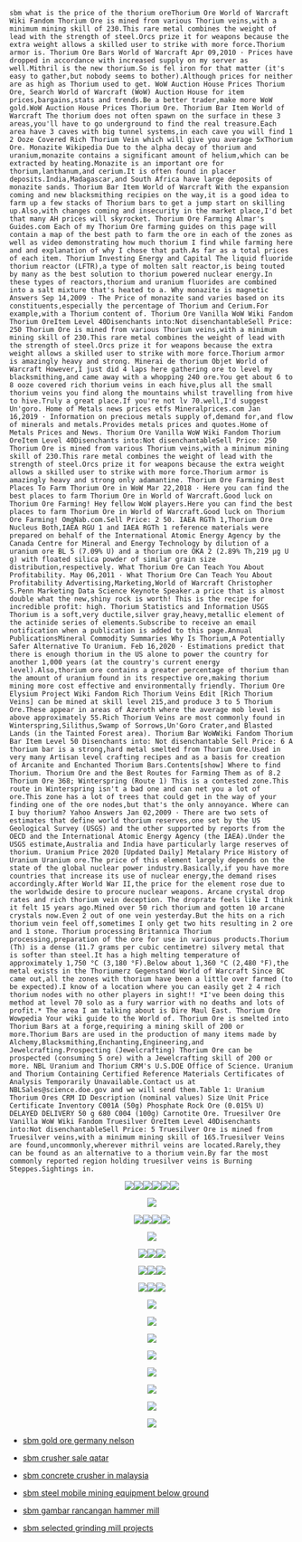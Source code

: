 
```
sbm what is the price of the thorium oreThorium Ore World of Warcraft Wiki Fandom Thorium Ore is mined from various Thorium veins,with a minimum mining skill of 230.This rare metal combines the weight of lead with the strength of steel.Orcs prize it for weapons because the extra weight allows a skilled user to strike with more force.Thorium armor is. Thorium Ore Bars World of Warcraft Apr 09,2010 · Prices have dropped in accordance with increased supply on my server as well.Mithril is the new thorium.So is fel iron for that matter (it's easy to gather,but nobody seems to bother).Although prices for neither are as high as Thorium used to get. WoW Auction House Prices Thorium Ore, Search World of Warcraft (WoW) Auction House for item prices,bargains,stats and trends.Be a better trader,make more WoW gold.WoW Auction House Prices Thorium Ore. Thorium Bar Item World of Warcraft The thorium does not often spawn on the surface in these 3 areas,you'll have to go underground to find the real treasure.Each area have 3 caves with big tunnel systems,in each cave you will find 1 2 Ooze Covered Rich Thorium Vein which will give you average 5xThorium Ore. Monazite Wikipedia Due to the alpha decay of thorium and uranium,monazite contains a significant amount of helium,which can be extracted by heating.Monazite is an important ore for thorium,lanthanum,and cerium.It is often found in placer deposits.India,Madagascar,and South Africa have large deposits of monazite sands. Thorium Bar Item World of Warcraft With the expansion coming and new blacksmithing recipies on the way,it is a good idea to farm up a few stacks of Thorium bars to get a jump start on skilling up.Also,with changes coming and insecurity in the market place,I'd bet that many AH prices will skyrocket. Thorium Ore Farming Almar's Guides.com Each of my Thorium Ore farming guides on this page will contain a map of the best path to farm the ore in each of the zones as well as video demonstrating how much thorium I find while farming here and and explanation of why I chose that path.As far as a total prices of each item. Thorium Investing Energy and Capital The liquid fluoride thorium reactor (LFTR),a type of molten salt reactor,is being touted by many as the best solution to thorium powered nuclear energy.In these types of reactors,thorium and uranium fluorides are combined into a salt mixture that's heated to a. Why monazite is magnetic Answers Sep 14,2009 · The Price of monazite sand varies based on its constituents,especially the percentage of Thorium and Cerium.For example,with a Thorium content of. Thorium Ore Vanilla WoW Wiki Fandom Thorium OreItem Level 40Disenchants into:Not disenchantableSell Price: 250 Thorium Ore is mined from various Thorium veins,with a minimum mining skill of 230.This rare metal combines the weight of lead with the strength of steel.Orcs prize it for weapons because the extra weight allows a skilled user to strike with more force.Thorium armor is amazingly heavy and strong. Minerai de thorium Objet World of Warcraft However,I just did 4 laps here gathering ore to level my blacksmithing,and came away with a whopping 240 ore.You get about 6 to 8 ooze covered rich thorium veins in each hive,plus all the small thorium veins you find along the mountains whilst travelling from hive to hive.Truly a great place.If you're not lv 70.well,I'd suggest Un'goro. Home of Metals news prices etfs Mineralprices.com Jan 16,2019 · Information on precious metals supply of,demand for,and flow of minerals and metals.Provides metals prices and quotes.Home of Metals Prices and News. Thorium Ore Vanilla WoW Wiki Fandom Thorium OreItem Level 40Disenchants into:Not disenchantableSell Price: 250 Thorium Ore is mined from various Thorium veins,with a minimum mining skill of 230.This rare metal combines the weight of lead with the strength of steel.Orcs prize it for weapons because the extra weight allows a skilled user to strike with more force.Thorium armor is amazingly heavy and strong only adamantine. Thorium Ore Farming Best Places To Farm Thorium Ore in WoW Mar 22,2018 · Here you can find the best places to farm Thorium Ore in World of Warcraft.Good luck on Thorium Ore Farming! Hey fellow WoW players.Here you can find the best places to farm Thorium Ore in World of Warcraft.Good luck on Thorium Ore Farming! OmgNab.com.Sell Price: 2 50. IAEA RGTh 1,Thorium Ore Nucleus Both,IAEA RGU 1 and IAEA RGTh 1 reference materials were prepared on behalf of the International Atomic Energy Agency by the Canada Centre for Mineral and Energy Technology by dilution of a uranium ore BL 5 (7.09% U) and a thorium ore OKA 2 (2.89% Th,219 μg U g) with floated silica powder of similar grain size distribution,respectively. What Thorium Ore Can Teach You About Profitability. May 06,2011 · What Thorium Ore Can Teach You About Profitability Advertising,Marketing,World of Warcraft Christopher S.Penn Marketing Data Science Keynote Speaker.a price that is almost double what the new,shiny rock is worth! This is the recipe for incredible profit: high. Thorium Statistics and Information USGS Thorium is a soft,very ductile,silver gray,heavy,metallic element of the actinide series of elements.Subscribe to receive an email notification when a publication is added to this page.Annual PublicationsMineral Commodity Summaries Why Is Thorium,A Potentially Safer Alternative To Uranium. Feb 16,2020 · Estimations predict that there is enough thorium in the US alone to power the country for another 1,000 years (at the country's current energy level).Also,thorium ore contains a greater percentage of thorium than the amount of uranium found in its respective ore,making thorium mining more cost effective and environmentally friendly. Thorium Ore Elysium Project Wiki Fandom Rich Thorium Veins Edit [Rich Thorium Veins] can be mined at skill level 215,and produce 3 to 5 Thorium Ore.These appear in areas of Azeroth where the average mob level is above approximately 55.Rich Thorium Veins are most commonly found in Winterspring,Silithus,Swamp of Sorrows,Un'Goro Crater,and Blasted Lands (in the Tainted Forest area). Thorium Bar WoWWiki Fandom Thorium Bar Item Level 50 Disenchants into: Not disenchantable Sell Price: 6 A thorium bar is a strong,hard metal smelted from Thorium Ore.Used in very many Artisan level crafting recipes and as a basis for creation of Arcanite and Enchanted Thorium Bars.Contents[show] Where to find Thorium. Thorium Ore and the Best Routes for Farming Them as of 8.2 Thorium Ore 368; Winterspring (Route 1) This is a contested zone.This route in Winterspring isn't a bad one and can net you a lot of ore.This zone has a lot of trees that could get in the way of your finding one of the ore nodes,but that's the only annoyance. Where can I buy thorium? Yahoo Answers Jan 02,2009 · There are two sets of estimates that define world thorium reserves,one set by the US Geological Survey (USGS) and the other supported by reports from the OECD and the International Atomic Energy Agency (the IAEA).Under the USGS estimate,Australia and India have particularly large reserves of thorium. Uranium Price 2020 [Updated Daily] Metalary Price History of Uranium Uranium ore.The price of this element largely depends on the state of the global nuclear power industry.Basically,if you have more countries that increase its use of nuclear energy,the demand rises accordingly.After World War II,the price for the element rose due to the worldwide desire to procure nuclear weapons. Arcane crystal drop rates and rich thorium vein deception. The droprate feels like I think it felt 15 years ago.Mined over 50 rich thorium and gotten 10 arcane crystals now.Even 2 out of one vein yesterday.But the hits on a rich thorium vein feel off,sometimes I only get two hits resulting in 2 ore and 1 stone. Thorium processing Britannica Thorium processing,preparation of the ore for use in various products.Thorium (Th) is a dense (11.7 grams per cubic centimetre) silvery metal that is softer than steel.It has a high melting temperature of approximately 1,750 °C (3,180 °F).Below about 1,360 °C (2,480 °F),the metal exists in the Thoriumerz Gegenstand World of Warcraft Since BC came out,all the zones with thorium have been a little over farmed (to be expected).I know of a location where you can easily get 2 4 rich thorium nodes with no other players in sight!! *I've been doing this method at level 70 solo as a fury warrior with no deaths and lots of profit.* The area I am talking about is Dire Maul East. Thorium Ore Wowpedia Your wiki guide to the World of. Thorium Ore is smelted into Thorium Bars at a forge,requiring a mining skill of 200 or more.Thorium Bars are used in the production of many items made by Alchemy,Blacksmithing,Enchanting,Engineering,and Jewelcrafting.Prospecting (Jewelcrafting) Thorium Ore can be prospected (consuming 5 ore) with a Jewelcrafting skill of 200 or more. NBL Uranium and Thorium CRM's U.S.DOE Office of Science. Uranium and Thorium Containing Certified Reference Materials Certificates of Analysis Temporarily Unavailable.Contact us at NBLSales@science.doe.gov and we will send them.Table 1: Uranium Thorium Ores CRM ID Description (nominal values) Size Unit Price Certificate Inventory C001A (50g) Phosphate Rock Ore (0.015% U) DELAYED DELIVERY 50 g 680 C004 (100g) Carnotite Ore. Truesilver Ore Vanilla WoW Wiki Fandom Truesilver OreItem Level 40Disenchants into:Not disenchantableSell Price: 5 Truesilver Ore is mined from Truesilver veins,with a minimum mining skill of 165.Truesilver Veins are found,uncommonly,wherever mithril veins are located.Rarely,they can be found as an alternative to a thorium vein.By far the most commonly reported region holding truesilver veins is Burning Steppes.Sightings in. 
```

<div align="center">
  
<a rel="nofollow" href="https://m.shibang-china.com?f=github&k=sbm+what+is+the+price+of+the+thorium+ore"><img src="https://static.shibang-china.com/en/l.png"></a><img src="https://static.shibang-china.com/en/hw.png"><a rel="nofollow" href="https://m.shibang-china.com/product/?f=github&k=sbm+what+is+the+price+of+the+thorium+ore"><img src="https://static.shibang-china.com/en/p.png"></a><a rel="nofollow" href="https://m.shibang-china.com/cases/?f=github&k=sbm+what+is+the+price+of+the+thorium+ore"><img src="https://static.shibang-china.com/en/c.png"></a><a rel="nofollow" href="https://m.shibang-china.com/news/?f=github&k=sbm+what+is+the+price+of+the+thorium+ore"><img src="https://static.shibang-china.com/en/n.png"></a><a rel="nofollow" href="https://m.shibang-china.com?f=github&k=sbm+what+is+the+price+of+the+thorium+ore"><img src="https://static.shibang-china.com/en/m.png"></a>

<a rel="nofollow" href="https://m.shibang-china.com/product/?f=github&k=sbm+what+is+the+price+of+the+thorium+ore"><img src="https://static.shibang-china.com/en/b.jpg"></a>
  
<a rel="nofollow" href="https://m.shibang-china.com/solution-aggregate.html?f=github&k=sbm+what+is+the+price+of+the+thorium+ore"><img src="https://static.shibang-china.com/en/a.jpg"></a><a rel="nofollow" href="https://m.shibang-china.com/solution-mine.html?f=github&k=sbm+what+is+the+price+of+the+thorium+ore"><img src="https://static.shibang-china.com/en/m.jpg"></a><a rel="nofollow" href="https://m.shibang-china.com/solution-mill.html?f=github&k=sbm+what+is+the+price+of+the+thorium+ore"><img src="https://static.shibang-china.com/en/g.jpg"></a><a rel="nofollow" href="https://m.shibang-china.com/solution-epc.html?f=github&k=sbm+what+is+the+price+of+the+thorium+ore"><img src="https://static.shibang-china.com/en/e.jpg"></a>

<a rel="nofollow" href="https://m.shibang-china.com/product/?f=github&k=sbm+what+is+the+price+of+the+thorium+ore"><img src="https://static.shibang-china.com/en/a-p.png"></a>

<a rel="nofollow" href="https://m.shibang-china.com/product/crusher/c6x.html?f=github&k=sbm+what+is+the+price+of+the+thorium+ore"><img src="https://static.shibang-china.com/en/j.jpg"></a><a rel="nofollow" href="https://m.shibang-china.com/product/crusher/ci5x.html?f=github&k=sbm+what+is+the+price+of+the+thorium+ore"><img src="https://static.shibang-china.com/en/i.jpg"></a><a rel="nofollow" href="https://m.shibang-china.com/product/crusher/hst.html?f=github&k=sbm+what+is+the+price+of+the+thorium+ore"><img src="https://static.shibang-china.com/en/c.jpg"></a>

<a rel="nofollow" href="https://m.shibang-china.com/product/mill/mtw.html?f=github&k=sbm+what+is+the+price+of+the+thorium+ore"><img src="https://static.shibang-china.com/en/mtw.jpg"></a><a rel="nofollow" href="https://m.shibang-china.com/product/mill/scm.html?f=github&k=sbm+what+is+the+price+of+the+thorium+ore"><img src="https://static.shibang-china.com/en/scm.jpg"></a><a rel="nofollow" href="https://m.shibang-china.com/product/mill/lm.html?f=github&k=sbm+what+is+the+price+of+the+thorium+ore"><img src="https://static.shibang-china.com/en/lm.jpg"></a>

<a rel="nofollow" href="https://m.shibang-china.com/product/sand/vsi6x.html?f=github&k=sbm+what+is+the+price+of+the+thorium+ore"><img src="https://static.shibang-china.com/en/6x.jpg"></a><a rel="nofollow" href="https://m.shibang-china.com/product/sand/vu.html?f=github&k=sbm+what+is+the+price+of+the+thorium+ore"><img src="https://static.shibang-china.com/en/vu.jpg"></a><a rel="nofollow" href="https://m.shibang-china.com/product/mobile/klun.html?f=github&k=sbm+what+is+the+price+of+the+thorium+ore"><img src="https://static.shibang-china.com/en/k.jpg"></a>

<a rel="nofollow" href="https://m.shibang-china.com/cases/?f=github&k=sbm+what+is+the+price+of+the+thorium+ore"><img src="https://static.shibang-china.com/en/case.png"></a>

<a rel="nofollow" href="https://m.shibang-china.com/cases/aggregate/202.html?f=github&k=sbm+what+is+the+price+of+the+thorium+ore"><img src="https://static.shibang-china.com/en/c-1.jpg"></a>

<a rel="nofollow" href="https://m.shibang-china.com/cases/aggregate/203.html?f=github&k=sbm+what+is+the+price+of+the+thorium+ore"><img src="https://static.shibang-china.com/en/c-2.jpg"></a>

<a rel="nofollow" href="https://m.shibang-china.com/cases/mill/123.html?f=github&k=sbm+what+is+the+price+of+the+thorium+ore"><img src="https://static.shibang-china.com/en/c-3.jpg"></a>

<a rel="nofollow" href="https://m.shibang-china.com/contact_us.html?f=github&k=sbm+what+is+the+price+of+the+thorium+ore"><img src="https://static.shibang-china.com/en/contact.png"></a>

<a rel="nofollow" href="https://swt.shibang-china.com/?f=github&k=sbm+what+is+the+price+of+the+thorium+ore"><img src="https://static.shibang-china.com/en/chat.png"></a>

<a rel="nofollow" href="https://whatsapp.shibangsoft.com/WhatsApp.php?f=github&k=sbm+what+is+the+price+of+the+thorium+ore"><img src="https://static.shibang-china.com/en/whatsapp.png"></a>

<a rel="nofollow" href="https://m.shibang-china.com/?f=github&k=sbm+what+is+the+price+of+the+thorium+ore"><img src="https://static.shibang-china.com/en/website.png"></a>

</div>


* [sbm gold ore germany nelson](sbm%20gold%20ore%20germany%20nelson.md)

* [sbm crusher sale qatar](sbm%20crusher%20sale%20qatar.md)

* [sbm concrete crusher in malaysia](sbm%20concrete%20crusher%20in%20malaysia.md)

* [sbm steel mobile mining equipment below ground](sbm%20steel%20mobile%20mining%20equipment%20below%20ground.md)

* [sbm gambar rancangan hammer mill](sbm%20gambar%20rancangan%20hammer%20mill.md)

* [sbm selected grinding mill projects](sbm%20selected%20grinding%20mill%20projects.md)